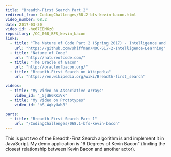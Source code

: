 ```yaml
---
title: "Breadth-First Search Part 2"
redirect_from: CodingChallenges/68.2-bfs-kevin-bacon.html
video_number: 68.2
date: 2017-03-30
video_id: -he67EEM6z0
repository: /CC_068_BFS_kevin_bacon
links:
  - title: "The Nature of Code Part 2 (Spring 2017) - Intelligence and Learning"
    url: "https://github.com/shiffman/NOC-S17-2-Intelligence-Learning"
  - title: "Nature of Code"
    url: "http://natureofcode.com/"
  - title: "The Oracle of Bacon"
    url: "http://oracleofbacon.org/"
  - title: "Breadth-First Search on Wikipedia"
    url: "https://en.wikipedia.org/wiki/Breadth-first_search"

videos:
  - title: "My Video on Associative Arrays"
    video_id: "_5jdE6RKxVk"
  - title: "My Video on Prototypes"
    video_id: "hS_WqkyUah8"

parts:
  - title: "Breadth-First Search Part 1"
    url: "/CodingChallenges/068.1-bfs-kevin-bacon"
---
```


This is part two of the Breadth-First Search algorithm is and implement it in JavaScript. My demo application is "6 Degrees of Kevin Bacon" (finding the closest relationship between Kevin Bacon and another actor).
